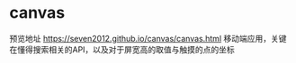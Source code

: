 # canvas
预览地址 https://seven2012.github.io/canvas/canvas.html
移动端应用，关键在懂得搜索相关的API，以及对于屏宽高的取值与触摸的点的坐标
